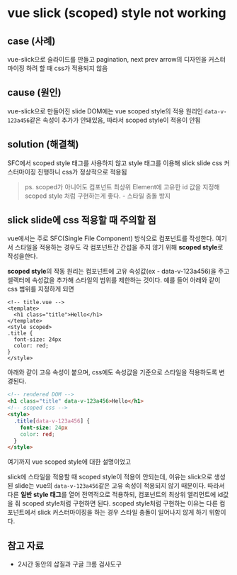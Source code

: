 # vue slick (scoped) style not working

## case (사례)

vue-slick으로 슬라이드를 만들고 pagination, next prev arrow의 디자인을 커스터마이징 하려 할 때 css가 적용되지 않음

## cause (원인)

vue-slick으로 만들어진 slide DOM에는 vue scoped style의 적용 원리인 `data-v-123a456`같은 속성이 추가가 안돼있음, 따라서 scoped style이 적용이 안됨

## solution (해결책)

SFC에서 scoped style 태그를 사용하지 않고 style 태그를 이용해 slick slide css 커스터마이징 진행하니 css가 정상적으로 적용됨

> ps. scoped가 아니어도 컴포넌트 최상위 Element에 고유한 id 값을 지정해 scoped style 처럼 구현하는게 좋다. - 스타일 충돌 방지

## slick slide에 css 적용할 때 주의할 점

vue에서는 주로 SFC(Single File Component) 방식으로 컴포넌트를 작성한다.
여기서 스타일을 적용하는 경우도 각 컴포넌트간 간섭을 주지 않기 위해 **scoped style**로 작성을한다.

**scoped style**의 작동 원리는 컴포넌트에 고유 속성값(ex - data-v-123a456)을 주고 셀렉터에 속성값을 추가해 스타일의 범위를 제한하는 것이다.
예를 들어 아래와 같이 css 범위를 지정하게 되면

```vue
<!-- title.vue -->
<template>
  <h1 class="title">Hello</h1>
</template>
<style scoped>
.title {
  font-size: 24px
  color: red;
}
</style>
```

아래와 같이 고유 속성이 붙으며, css에도 속성값을 기준으로 스타일을 적용하도록 변경된다.

```html
<!-- rendered DOM -->
<h1 class="title" data-v-123a456>Hello</h1>
<!-- scoped css -->
<style>
  .title[data-v-123a456] {
    font-size: 24px
    color: red;
  }
</style>
```

여기까지 vue scoped style에 대한 설명이었고

slick에 스타일을 적용할 때 scoped style이 적용이 안되는데, 이유는 slick으로 생성된 slide는 vue의 `data-v-123a456`같은 고유 속성이 적용되지 않기 때문이다.
따라서 다른 **일반 style 태그**를 열어 전역적으로 적용하되, 컴포넌트의 최상위 엘리먼트에 id값을 줘 scoped style처럼 구현하면 된다.
scoped style처럼 구현하는 이유는 다른 컴포넌트에서 slick 커스터마이징을 하는 경우 스타일 충돌이 일어나지 않게 하기 위함이다.

## 참고 자료

- 2시간 동안의 삽질과 구글 크롬 검사도구
